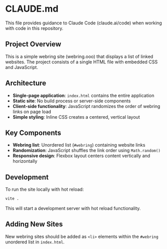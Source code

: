 # CLAUDE.md

This file provides guidance to Claude Code (claude.ai/code) when working with code in this repository.

## Project Overview

This is a simple webring site (webring.ooo) that displays a list of linked websites. The project consists of a single HTML file with embedded CSS and JavaScript.

## Architecture

- **Single-page application**: `index.html` contains the entire application
- **Static site**: No build process or server-side components
- **Client-side functionality**: JavaScript randomizes the order of webring links on page load
- **Simple styling**: Inline CSS creates a centered, vertical layout

## Key Components

- **Webring list**: Unordered list (`#webring`) containing website links
- **Randomization**: JavaScript shuffles the link order using `Math.random()`
- **Responsive design**: Flexbox layout centers content vertically and horizontally

## Development

To run the site locally with hot reload:
```bash
vite .
```

This will start a development server with hot reload functionality.

## Adding New Sites

New webring sites should be added as `<li>` elements within the `#webring` unordered list in `index.html`.